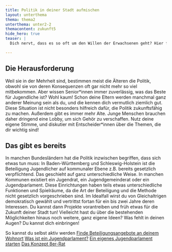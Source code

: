 ```yaml
---
title: Politik in deiner Stadt aufmischen
layout: unterthema
thema: thema2
unterthema: unter2-2
themacontent: zukunft5
hide_hero: true
teaser: |
  Dich nervt, dass es so oft um den Willen der Erwachsenen geht? Hier findest du Möglichkeiten, das zu ändern.

---
```


## Die Herausforderung
Weil sie in der Mehrheit sind, bestimmen meist die Älteren die Politik, obwohl sie von deren Konsequenzen oft gar nicht mehr so viel mitbekommen. Aber wissen Senior\*innen immer zuverlässig, was das Beste für Jugendliche ist? Wohl kaum! Schon deine Eltern werden manchmal ganz anderer Meinung sein als du, und die kennen dich vermutlich ziemlich gut. Diese Situation ist nicht besonders hilfreich dafür, die Politik zukunftsfähig zu machen. Außerdem gibt es immer mehr Alte. Junge Menschen brauchen daher dringend eine Lobby, um sich Gehör zu verschaffen. Nutz deine eigene Stimme, und diskutier mit Entscheider\*innen über die Themen, die dir wichtig sind!

## Das gibt es bereits
In manchen Bundesländern hat die Politik inzwischen begriffen, dass sich etwas tun muss: In Baden-Württemberg und Schleswig-Holstein ist die Beteiligung Jugendlicher auf kommunaler Ebene z.B. bereits gesetzlich verpflichtend. Das geschieht auf ganz unterschiedliche Weise.
In manchen Kommunen existiert ein Jugendrat, ein Jugendgemeinderat oder ein Jugendparlament. Diese Einrichtungen haben teils etwas unterschiedliche Funktionen und Spielräume, da die Art der Beteiligung und die Methode nicht gesetzlich vorgeschrieben sind. Im Idealfall wirst du von Gleichaltrigen demokratisch gewählt und vertrittst fortan für ein bis zwei Jahre deren Interessen. Du kannst dann Projekte vorantreiben und früh etwas für die Zukunft deiner Stadt tun! Vielleicht hast du über die bestehenden Möglichkeiten hinaus noch weitere, ganz eigene Ideen? Was fehlt in deinen Augen? Du kannst dich einbringen!

<p class="link-list">
    <span class="link-list-headline">So kannst du selbst aktiv werden</span>
        <a class="external-link" href="https://www.servicestelle-jugendbeteiligung.de/engagementlandschaft/" target="_blank">Finde Beteiligungsangebote an deinem Wohnort</a>
        <a class="external-link" href="https://www.servicestelle-jugendbeteiligung.de/jugendparlamente/" target="_blank">Was ist ein Jugendparlament?</a>
        <a class="external-link" href="https://www.kinderpolitik.de/methoden/content/methode.php?ID=388" target="_blank">Ein eigenes Jugendparlament starten</a>
        <a class="external-link" href="http://www.8er-rat-freiburg.de/konzept-8er-rat/" target="_blank">Das Konzept 8er-Rat</a>
</p>